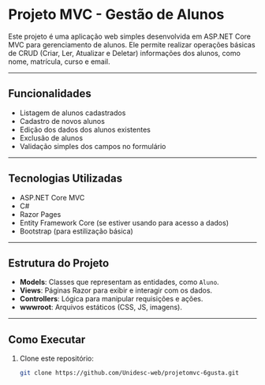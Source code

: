 # Projeto MVC - Gestão de Alunos

Este projeto é uma aplicação web simples desenvolvida em ASP.NET Core MVC para gerenciamento de alunos. Ele permite realizar operações básicas de CRUD (Criar, Ler, Atualizar e Deletar) informações dos alunos, como nome, matrícula, curso e email.

---

## Funcionalidades

- Listagem de alunos cadastrados
- Cadastro de novos alunos
- Edição dos dados dos alunos existentes
- Exclusão de alunos
- Validação simples dos campos no formulário

---

## Tecnologias Utilizadas

- ASP.NET Core MVC
- C#
- Razor Pages
- Entity Framework Core (se estiver usando para acesso a dados)
- Bootstrap (para estilização básica)

---

## Estrutura do Projeto

- **Models**: Classes que representam as entidades, como `Aluno`.
- **Views**: Páginas Razor para exibir e interagir com os dados.
- **Controllers**: Lógica para manipular requisições e ações.
- **wwwroot**: Arquivos estáticos (CSS, JS, imagens).

---

## Como Executar

1. Clone este repositório:

   ```bash
   git clone https://github.com/Unidesc-web/projetomvc-6gusta.git
